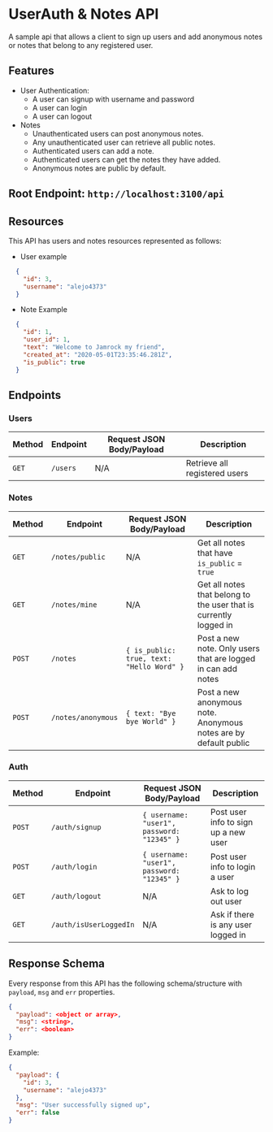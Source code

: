 # UserAuth & Notes API
A sample api that allows a client to sign up users and add anonymous notes or notes that belong to any registered user.

## Features
* User Authentication:
  * A user can signup with username and password
  * A user can login
  * A user can logout
* Notes
  * Unauthenticated users can post anonymous notes.
  * Any unauthenticated user can retrieve all public notes.
  * Authenticated users can add a note.
  * Authenticated users can get the notes they have added.
  * Anonymous notes are public by default.

## Root Endpoint: `http://localhost:3100/api`

## Resources
This API has users and notes resources represented as follows:

* User example
```json
  {
    "id": 3,
    "username": "alejo4373"
  }
```

* Note Example
```json
  {
    "id": 1,
    "user_id": 1,
    "text": "Welcome to Jamrock my friend",
    "created_at": "2020-05-01T23:35:46.281Z",
    "is_public": true
  }
```

## Endpoints

### Users
| Method | Endpoint | Request JSON Body/Payload | Description                   |
| ------ | -------- | ------------------------- | ----------------------------- |
| `GET`  | `/users` | N/A                       | Retrieve all registered users |

### Notes
| Method | Endpoint           | Request JSON Body/Payload                 | Description                                                       |
| ------ | ------------------ | ----------------------------------------- | ----------------------------------------------------------------- |
| `GET`  | `/notes/public`    | N/A                                       | Get all notes that have `is_public` = `true`                      |
| `GET`  | `/notes/mine`      | N/A                                       | Get all notes that belong to the user that is currently logged in |
| `POST` | `/notes`           | `{ is_public: true, text: "Hello Word" }` | Post a new note. Only users that are logged in can add notes      |
| `POST` | `/notes/anonymous` | `{ text: "Bye bye World" }`               | Post a new anonymous note. Anonymous notes are by default public  |

### Auth
| Method | Endpoint               | Request JSON Body/Payload                  | Description                          |
| ------ | ---------------------- | ------------------------------------------ | ------------------------------------ |
| `POST` | `/auth/signup`         | `{ username: "user1", password: "12345" }` | Post user info to sign up a new user |
| `POST` | `/auth/login`          | `{ username: "user1", password: "12345" }` | Post user info to login a user       |
| `GET`  | `/auth/logout`         | N/A                                        | Ask to log out user                  |
| `GET`  | `/auth/isUserLoggedIn` | N/A                                        | Ask if there is any user logged in   |

## Response Schema
Every response from this API has the following schema/structure with `payload`, `msg` and `err` properties.
```json
{
  "payload": <object or array>,
  "msg": <string>,
  "err": <boolean>
}
```

Example:
```json
{
  "payload": {
    "id": 3,
    "username": "alejo4373"
  },
  "msg": "User successfully signed up",
  "err": false
}
```
